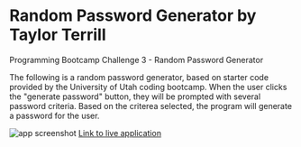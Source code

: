 # Random Password Generator by Taylor Terrill

Programming Bootcamp Challenge 3 - Random Password Generator

The following is a random password generator, based on starter code provided by the University of Utah coding bootcamp.
When the user clicks the "generate password" button, they will be prompted with several password criteria.
Based on the criterea selected, the program will generate a password for the user.

<image src=Assets\Photos\app-screenshot.png alt="app screenshot">
<a href="https://taylorterrill.github.io/03_random-password_terrill/">Link to live application</a>